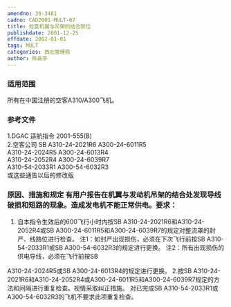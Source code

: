 ```yaml
---
amendno: 39-3481
cadno: CAD2001-MULT-67
title: 检查机翼与吊架的结合部位
publishdate: 2001-12-25
effdate: 2002-01-01
tags: MULT
categories: 西北管理局
author: 陈岳亭
---
```


### 适用范围 
所有在中国注册的空客A310/A300飞机。

### 参考文件 
1.DGAC 适航指令 2001-555(B)  
   2.空客公司 SB A310-24-2021R6    A300-24-6011R5  
A310-24-2024R5  A300-24-6013R4  
A310-24-2052R4  A300-24-6039R7  
A310-54-2033R1  A300-54-6032R3  
或这些通告以后的修改版

### 原因、措施和规定 有用户报告在机翼与发动机吊架的结合处发现导线破损和短路的现象。造成发电机不能正常供电。要求： 
1. 自本指令生效后的600飞行小时内按SB A310-24-2021R6和A310-24-2052R4或SB A300-24-6011R5和A300-24-6039R7的规定对整流罩的封严、线路位进行检查。 
注1：如封严出现损伤，必须在下次飞行前按SB A310-54-2033R1或SB A300-54-6032R3的规定进行更换。 注2：所有出现损伤的供电导线，必须在飞行前按SB 
       
A310-24-2024R5或SB A300-24-6013R4的规定进行更换。 
    2.按SB A310-24-2021R6和A310-24-2052R4或A300-24-6011R5和A300-24-6039R7规定的方法和间隔进行重复检查。视情采取纠正措施。
     对已完成SB A310-54-2033R1或A300-54-6032R3的飞机不要求此项重复检查。
